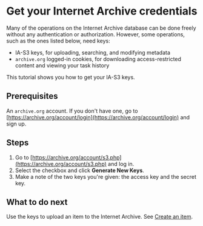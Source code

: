 # Get your Internet Archive credentials

Many of the operations on the Internet Archive database can be done freely without any authentication or authorization. However, some operations, such as the ones listed below, need keys:

- IA-S3 keys, for uploading, searching, and modifying metadata
- `archive.org` logged-in cookies, for downloading access-restricted content and viewing your task history

This tutorial shows you how to get your IA-S3 keys.

## Prerequisites 

An `archive.org` account. If you don't have one, go to [https://archive.org/account/login](https://archive.org/account/login) and sign up.

## Steps

1. Go to [https://archive.org/account/s3.php](https://archive.org/account/s3.php) and log in.
1. Select the checkbox and click **Generate New Keys**.
1. Make a note of the two keys you're given: the access key and the secret key.

## What to do next

Use the keys to upload an item to the Internet Archive. See [Create an item](tutorial-create-item.md).

